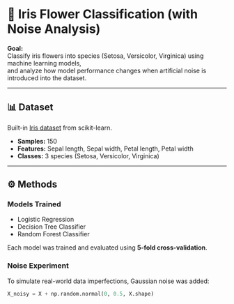 # 🌸 Iris Flower Classification (with Noise Analysis)

**Goal:**  
Classify iris flowers into species (Setosa, Versicolor, Virginica) using machine learning models,  
and analyze how model performance changes when artificial noise is introduced into the dataset.

---

## 📊 Dataset
Built-in [Iris dataset](https://scikit-learn.org/stable/auto_examples/datasets/plot_iris_dataset.html) from scikit-learn.

- **Samples:** 150  
- **Features:** Sepal length, Sepal width, Petal length, Petal width  
- **Classes:** 3 species (Setosa, Versicolor, Virginica)

---

## ⚙️ Methods
### Models Trained
- Logistic Regression  
- Decision Tree Classifier  
- Random Forest Classifier  

Each model was trained and evaluated using **5-fold cross-validation**.

### Noise Experiment
To simulate real-world data imperfections, Gaussian noise was added:
```python
X_noisy = X + np.random.normal(0, 0.5, X.shape)
